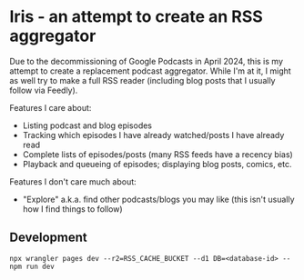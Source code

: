 # Iris - an attempt to create an RSS aggregator

Due to the decommissioning of Google Podcasts in April 2024,
this is my attempt to create a replacement podcast aggregator.
While I'm at it, I might as well try to make a full RSS reader
(including blog posts that I usually follow via Feedly).

Features I care about:
- Listing podcast and blog episodes
- Tracking which episodes I have already watched/posts I have already read
- Complete lists of episodes/posts (many RSS feeds have a recency bias)
- Playback and queueing of episodes; displaying blog posts, comics, etc.

Features I don't care much about:
- "Explore" a.k.a. find other podcasts/blogs you may like (this isn't usually how I find things to follow)

## Development

```shell
npx wrangler pages dev --r2=RSS_CACHE_BUCKET --d1 DB=<database-id> -- npm run dev
```
